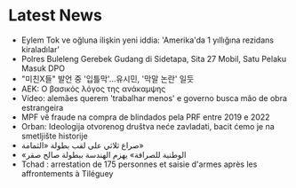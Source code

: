 # Latest News
-  Eylem Tok ve oğluna ilişkin yeni iddia: 'Amerika'da 1 yıllığına rezidans kiraladılar'
-  Polres Buleleng Gerebek Gudang di Sidetapa, Sita 27 Mobil, Satu Pelaku Masuk DPO
-  "미친X들" 발언 중 '입틀막'...유시민, '막말 논란' 일듯
-  ΑΕΚ: Ο βασικός λόγος της ανάκαμψης
-  Vídeo: alemães querem 'trabalhar menos' e governo busca mão de obra estrangeira
-  MPF vê fraude na compra de blindados pela PRF entre 2019 e 2022
-  Orban: Ideologija otvorenog društva neće zavladati, bacit ćemo je na smetljište historije
-  صراع ثلاثي على لقب بطولة «الثمامة»
-  «الوطنية للصرافة» يهزم الهندسة ببطولة صالح صقر
-  Tchad : arrestation de 175 personnes et saisie d'armes après les affrontements à Tiléguey
